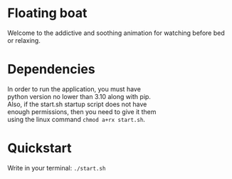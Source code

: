 # Floating boat
Welcome to the addictive and soothing animation for watching before bed or relaxing.
# Dependencies
In order to run the application, you must have \
python version no lower than 3.10 along with pip. \
Also, if the start.sh startup script does not have \
enough permissions, then you need to give it them \
using the linux command `chmod a+rx start.sh`.
# Quickstart
Write in your terminal:
`./start.sh`
